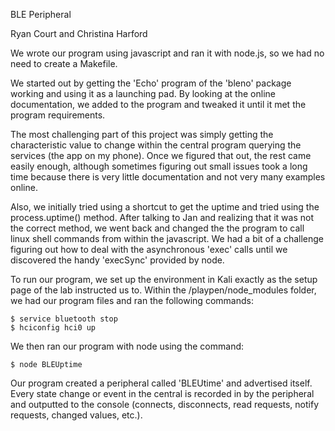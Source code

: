 BLE Peripheral

Ryan Court and Christina Harford

We wrote our program using javascript and ran it with node.js, so we had no need
to create a Makefile. 

We started out by getting the 'Echo' program of the 'bleno' package working 
and using it as a launching pad. By looking at the online documentation, 
we added to the program and tweaked it until it met the program requirements. 

The most challenging part of this project was simply getting the characteristic 
value to change within the central program querying the services (the app on
my phone). Once we figured that out, the rest came easily enough, although 
sometimes figuring out small issues took a long time because there is very
little documentation and not very many examples online. 

Also, we initially tried using a shortcut to get the uptime and tried using 
the process.uptime() method. After talking to Jan and realizing that it was
not the correct method, we went back and changed the the program to call linux
shell commands from within the javascript. We had a bit of a challenge figuring
out how to deal with the asynchronous 'exec' calls until we discovered the 
handy 'execSync' provided by node. 

To run our program, we set up the environment in Kali exactly as the setup page 
of the lab instructed us to. Within the /playpen/node_modules folder, we had our 
program files and ran the following commands: 

	$ service bluetooth stop
	$ hciconfig hci0 up

We then ran our program with node using the command: 

	$ node BLEUptime

Our program created a peripheral called 'BLEUtime' and advertised itself. Every 
state change or event in the central is recorded in by the peripheral and 
outputted to the console (connects, disconnects, read requests, notify requests, 
changed values, etc.). 


